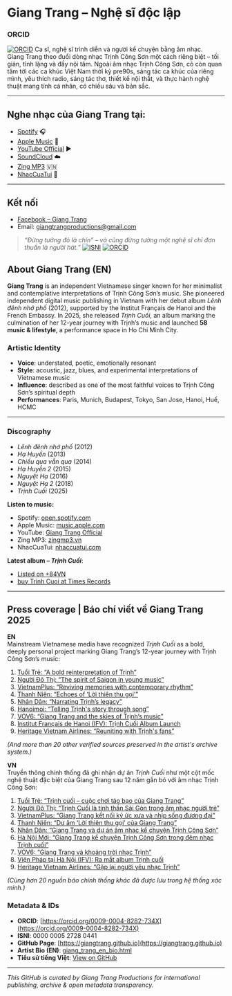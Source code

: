 # Giang Trang – Nghệ sĩ độc lập
### ORCID
[![ORCID](https://img.shields.io/badge/ORCID-ID-green?logo=orcid)](https://orcid.org/0009-0004-8282-734X)
Ca sĩ, nghệ sĩ trình diễn và người kể chuyện bằng âm nhạc.  
Giang Trang theo đuổi dòng nhạc Trịnh Công Sơn một cách riêng biệt – tối giản, tĩnh lặng và đầy nội tâm. Ngoài âm nhạc Trịnh Công Sơn, cô còn quan tâm tới các ca khúc Việt Nam thời kỳ pre90s, sáng tác ca khúc của riêng mình, yêu thích radio, sáng tác thơ, thiết kế nội thất, và thực hành nghệ thuật mang tính cá nhân, có chiều sâu và bản sắc.

---

## Nghe nhạc của Giang Trang tại:

- [Spotify](https://open.spotify.com/artist/56BZeUGSrDYmVRjBjmJi57?si=Hi9r263DQ_a3G9Xd5kHB1A) 🎧  
- [Apple Music](https://music.apple.com/vn/artist/giang-trang/516881837) 🍎  
- [YouTube Official](https://youtube.com/@giangtrangofficial?si=Wb0z1zt1SfByuSEC) ▶️  
- [SoundCloud](https://soundcloud.com/giang-trang-598230674) ☁️  
- [Zing MP3](https://zingmp3.vn/Giang-Trang) 🇻🇳  
- [NhacCuaTui](https://www.nhaccuatui.com/nghe-si-giang-trang.html) 🎵

---

## Kết nối

- [Facebook – Giang Trang](https://www.facebook.com/giangtrang)  
- Email: giangtrangproductions@gmail.com

> *“Đừng tưởng đỏ là chín” – và cũng đừng tưởng một nghệ sĩ chỉ đơn thuần là người hát.”*
[![ISNI](https://img.shields.io/badge/ISNI-0000%200005%202728%200441-blue?logo=data:image/svg+xml)](https://isni.org/isni/0000000527280441)
[![ORCID](https://img.shields.io/badge/ORCID-0009--0004--8282--734X-green?logo=orcid)](https://orcid.org/0009-0004-8282-734X)

## About Giang Trang (EN)

**Giang Trang** is an independent Vietnamese singer known for her minimalist and contemplative interpretations of Trịnh Công Sơn’s music. She pioneered independent digital music publishing in Vietnam with her debut album *Lênh đênh nhớ phố* (2012), supported by the Institut Français de Hanoi and the French Embassy. In 2025, she released *Trịnh Cuối*, an album marking the culmination of her 12-year journey with Trịnh’s music and launched **58 music & lifestyle**, a performance space in Ho Chi Minh City.

### Artistic Identity
- **Voice**: understated, poetic, emotionally resonant  
- **Style**: acoustic, jazz, blues, and experimental interpretations of Vietnamese music  
- **Influence**: described as one of the most faithful voices to Trịnh Công Sơn’s spiritual depth  
- **Performances**: Paris, Munich, Budapest, Tokyo, San Jose, Hanoi, Huế, HCMC

---

### Discography
- *Lênh đênh nhớ phố* (2012)  
- *Hạ Huyền* (2013)  
- *Chiều qua vẫn qua* (2014)  
- *Hạ Huyền 2* (2015)  
- *Nguyệt Hạ* (2016)  
- *Nguyệt Hạ 2* (2018)  
- *Trịnh Cuối* (2025)

**Listen to music:**
- Spotify: [open.spotify.com](https://open.spotify.com/artist/4RxQ7pJuhT58bYvHRIzWr5)  
- Apple Music: [music.apple.com](https://music.apple.com/vn/artist/giang-trang/1120575691)  
- YouTube: [Giang Trang Official](https://www.youtube.com/c/GiangTrangOfficial)  
- Zing MP3: [zingmp3.vn](https://zingmp3.vn/nghe-si/Giang-Trang)  
- NhacCuaTui: [nhaccuatui.com](https://www.nhaccuatui.com/nghe-si-giang-trang.html)

**Latest album – *Trịnh Cuối***:  
- [Listed on +84VN](https://84vnw.lnk.to/TRINHCUOI)  
- [buy Trinh Cuoi at Times Records](https://timesrecords.lnk.to/TrinhCuoi)

---

## Press coverage | Báo chí viết về Giang Trang 2025

**EN**  
Mainstream Vietnamese media have recognized *Trịnh Cuối* as a bold, deeply personal project marking Giang Trang’s 12-year journey with Trịnh Công Sơn’s music:

1. [Tuổi Trẻ: “A bold reinterpretation of Trịnh”](https://tuoitre.vn/trinh-cuoi-cuoc-choi-tao-bao-voi-nhac-trinh-cua-giang-trang-20250306095121951.htm)  
2. [Người Đô Thị: “The spirit of Saigon in young music”](https://nguoidothi.net.vn/giang-trang-trinh-cuoi-la-tinh-than-sai-gon-trong-am-nhac-cua-nguoi-tre-47629.html)  
3. [VietnamPlus: “Reviving memories with contemporary rhythm”](https://www.vietnamplus.vn/giang-trang-ket-noi-ky-uc-xua-voi-nhip-song-duong-dai-bang-album-trinh-cuoi-post1012780.amp)  
4. [Thanh Niên: “Echoes of ‘Lời thiên thu gọi’”](https://thanhnien.vn/du-am-loi-thien-thu-goi-cua-giang-trang-185250402111613912.htm)  
5. [Nhân Dân: “Narrating Trịnh’s legacy”](https://nhandan.vn/giang-trang-tro-lai-voi-du-an-am-nhac-ke-chuyen-ve-nhac-si-trinh-cong-son-post860959.html)  
6. [Hanoimoi: “Telling Trịnh's story through song”](https://hanoimoi.vn/giang-trang-ke-chuyen-trinh-cong-son-trong-dem-nhac-trinh-cuoi-693427.html)  
7. [VOV6: “Giang Trang and the skies of Trịnh’s music”](https://vov6.vov.vn/chan-dung-nghe-sy/giang-trang-va-khoang-troi-nhac-trinh-c150-39613.aspx)  
8. [Institut Français de Hanoi (IFV): Trịnh Cuối Album Launch](https://ifv.vn/su-kien/giang-trang-ra-mat-album-trinh-cuoi)  
9. [Heritage Vietnam Airlines: “Reuniting with Trịnh's fans”](https://heritagevietnamairlines.com/giang-trang-tai-ngo-nguoi-yeu-nhac-trinh-voi-dem-nhac-trinh-cuoi)

_(And more than 20 other verified sources preserved in the artist's archive system.)_

**VN**  
Truyền thông chính thống đã ghi nhận dự án *Trịnh Cuối* như một cột mốc nghệ thuật đặc biệt của Giang Trang sau 12 năm gắn bó với âm nhạc Trịnh Công Sơn:

1. [Tuổi Trẻ: “Trịnh cuối – cuộc chơi táo bạo của Giang Trang”](https://tuoitre.vn/trinh-cuoi-cuoc-choi-tao-bao-voi-nhac-trinh-cua-giang-trang-20250306095121951.htm)  
2. [Người Đô Thị: “Trịnh Cuối là tinh thần Sài Gòn trong âm nhạc người trẻ”](https://nguoidothi.net.vn/giang-trang-trinh-cuoi-la-tinh-than-sai-gon-trong-am-nhac-cua-nguoi-tre-47629.html)  
3. [VietnamPlus: “Giang Trang kết nối ký ức xưa và nhịp sống đương đại”](https://www.vietnamplus.vn/giang-trang-ket-noi-ky-uc-xua-voi-nhip-song-duong-dai-bang-album-trinh-cuoi-post1012780.amp)  
4. [Thanh Niên: “Dư âm ‘Lời thiên thu gọi’ của Giang Trang”](https://thanhnien.vn/du-am-loi-thien-thu-goi-cua-giang-trang-185250402111613912.htm)  
5. [Nhân Dân: “Giang Trang và dự án âm nhạc kể chuyện Trịnh Công Sơn”](https://nhandan.vn/giang-trang-tro-lai-voi-du-an-am-nhac-ke-chuyen-ve-nhac-si-trinh-cong-son-post860959.html)  
6. [Hà Nội Mới: “Giang Trang kể chuyện Trịnh Công Sơn trong đêm nhạc Trịnh cuối”](https://hanoimoi.vn/giang-trang-ke-chuyen-trinh-cong-son-trong-dem-nhac-trinh-cuoi-693427.html)  
7. [VOV6: “Giang Trang và khoảng trời nhạc Trịnh”](https://vov6.vov.vn/chan-dung-nghe-sy/giang-trang-va-khoang-troi-nhac-trinh-c150-39613.aspx)  
8. [Viện Pháp tại Hà Nội (IFV): Ra mắt album Trịnh cuối](https://ifv.vn/su-kien/giang-trang-ra-mat-album-trinh-cuoi)  
9. [Heritage Vietnam Airlines: “Gặp lại người yêu nhạc Trịnh”](https://heritagevietnamairlines.com/giang-trang-tai-ngo-nguoi-yeu-nhac-trinh-voi-dem-nhac-trinh-cuoi)

_(Cùng hơn 20 nguồn báo chính thống khác đã được lưu trong hệ thống xác minh.)_


### Metadata & IDs

- **ORCID**: [https://orcid.org/0009-0004-8282-734X](https://orcid.org/0009-0004-8282-734X)  
- **ISNI**: 0000 0005 2728 0441  
- **GitHub Page**: [https://giangtrang.github.io](https://giangtrang.github.io)  
- **Artist Bio (EN)**: [giang_trang_en_bio.html](giang_trang_en_bio.html)  
- **Tiểu sử tiếng Việt**: [View on GitHub](https://github.com/Giangtrangvn/giangtrang.github.io/blob/main/Giang_Trang_Wikipedia_draft.md)

---

*This GitHub is curated by Giang Trang Productions for international publishing, archive & open metadata transparency.*
